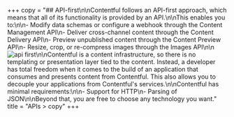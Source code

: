 +++
copy = "## API-first\n\nContentful follows an API-first approach, which means that all of its functionality is provided by an API.\n\nThis enables you to:\n\n- Modify data schemas or configure a webhook through the Content Management API\n- Deliver cross-channel content through the Content Delivery API\n- Preview unpublished content through the Content Preview API\n- Resize, crop, or re-compress images through the Images API\n\n![api first](//images.contentful.com/qz0n5cdakyl9/1YK5kwroV6UEGS64mQs0Eo/c19b700d5c8d0f44b758c4b2bb79c586/contentful-four-apis.svg)\n\nContentful is a content infrastructure, so there is no templating or presentation layer tied to the content. Instead, a developer has total freedom when it comes to the build of an application that consumes and presents content from Contentful. This also allows you to decouple your applications from Contentful's services.\n\nContentful has minimal requirements:\n\n- Support for HTTP\n- Parsing of JSON\n\nBeyond that, you are free to choose any technology you want."
title = "APIs > copy"
+++
